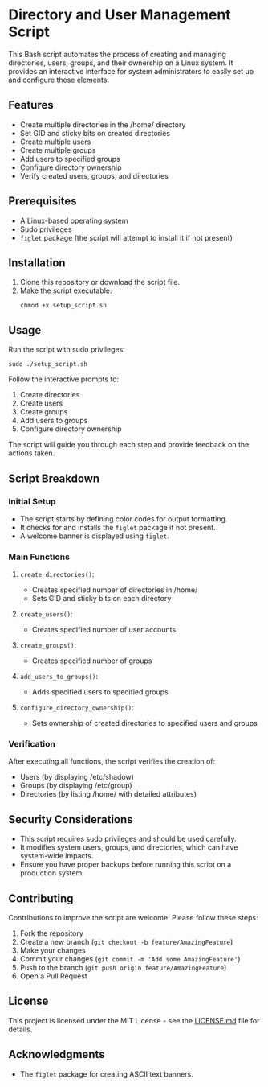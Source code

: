 # Directory and User Management Script

This Bash script automates the process of creating and managing directories, users, groups, and their ownership on a Linux system. It provides an interactive interface for system administrators to easily set up and configure these elements.

## Features

- Create multiple directories in the /home/ directory
- Set GID and sticky bits on created directories
- Create multiple users
- Create multiple groups
- Add users to specified groups
- Configure directory ownership
- Verify created users, groups, and directories

## Prerequisites

- A Linux-based operating system
- Sudo privileges
- `figlet` package (the script will attempt to install it if not present)

## Installation

1. Clone this repository or download the script file.
2. Make the script executable:
   ```
   chmod +x setup_script.sh
   ```

## Usage

Run the script with sudo privileges:

```
sudo ./setup_script.sh
```

Follow the interactive prompts to:
1. Create directories
2. Create users
3. Create groups
4. Add users to groups
5. Configure directory ownership

The script will guide you through each step and provide feedback on the actions taken.

## Script Breakdown

### Initial Setup
- The script starts by defining color codes for output formatting.
- It checks for and installs the `figlet` package if not present.
- A welcome banner is displayed using `figlet`.

### Main Functions

1. `create_directories()`: 
   - Creates specified number of directories in /home/
   - Sets GID and sticky bits on each directory

2. `create_users()`: 
   - Creates specified number of user accounts

3. `create_groups()`: 
   - Creates specified number of groups

4. `add_users_to_groups()`: 
   - Adds specified users to specified groups

5. `configure_directory_ownership()`: 
   - Sets ownership of created directories to specified users and groups

### Verification

After executing all functions, the script verifies the creation of:
- Users (by displaying /etc/shadow)
- Groups (by displaying /etc/group)
- Directories (by listing /home/ with detailed attributes)

## Security Considerations

- This script requires sudo privileges and should be used carefully.
- It modifies system users, groups, and directories, which can have system-wide impacts.
- Ensure you have proper backups before running this script on a production system.

## Contributing

Contributions to improve the script are welcome. Please follow these steps:

1. Fork the repository
2. Create a new branch (`git checkout -b feature/AmazingFeature`)
3. Make your changes
4. Commit your changes (`git commit -m 'Add some AmazingFeature'`)
5. Push to the branch (`git push origin feature/AmazingFeature`)
6. Open a Pull Request

## License

This project is licensed under the MIT License - see the [LICENSE.md](LICENSE.md) file for details.

## Acknowledgments

- The `figlet` package for creating ASCII text banners.

